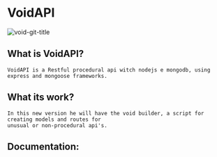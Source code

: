 # VoidAPI

![void-git-title](https://user-images.githubusercontent.com/36008397/95199701-3d0d0e80-07ab-11eb-8a46-f0b8018182cb.png)

## What is VoidAPI?

    VoidAPI is a Restful procedural api witch nodejs e mongodb, using express and mongoose frameworks.

## What its work?

    In this new version he will have the void builder, a script for creating models and routes for 
    unusual or non-procedural api's.

## Documentation:
